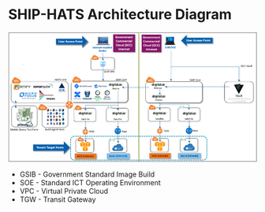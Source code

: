 # SHIP-HATS Architecture Diagram

![ship archi](/ship-archi.png)

- GSIB - Government Standard Image Build 
- SOE - Standard ICT Operating Environment 
- VPC - Virtual Private Cloud 
- TGW - Transit Gateway 
